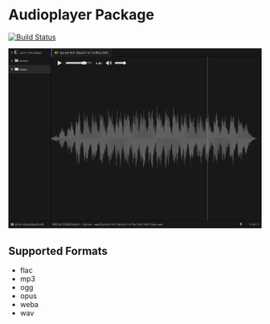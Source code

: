 
Audioplayer Package
===================

[![Build Status](https://travis-ci.org/tong/atom-audioplayer.svg?branch=master)](https://travis-ci.org/tong/atom-audioplayer)

![Screenshot](https://raw.githubusercontent.com/tong/atom-audioplayer/master/screenshot.png)

## Supported Formats
* flac
* mp3
* ogg
* opus
* weba
* wav
